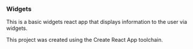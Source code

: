 ### Widgets

This is a basic widgets react app that displays information to the user via widgets.

This project was created using the Create React App toolchain.
